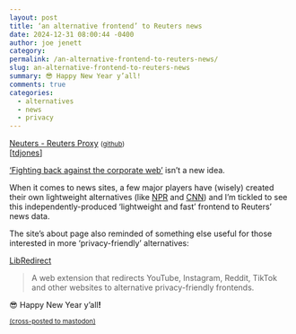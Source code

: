 ```yaml
---
layout: post
title: ‘an alternative frontend’ to Reuters news
date: 2024-12-31 08:00:44 -0400
author: joe jenett
category: 
permalink: /an-alternative-frontend-to-reuters-news/
slug: an-alternative-frontend-to-reuters-news
summary: 😎 Happy New Year y’all!
comments: true
categories:
  - alternatives
  - news
  - privacy
---
```

<a title="Reuters Redirect and Proxy" href="https://neuters.de/">Neuters - Reuters Proxy</a> <small>(<a href="https://github.com/HookedBehemoth/neuters">github</a>)</small><br>[<a title="source" href="https://pinboard.in/u:tdjones">tdjones</a>]

<a href="https://drewdevault.com/2021/09/23/Nitter-and-other-internet-reclamation-projects.html">‘Fighting back against the corporate web’</a> isn’t a new idea.

When it comes to news sites, a few major players have (wisely) created their own lightweight alternatives (like <a href="https://text.npr.org/">NPR</a> and <a href="https://lite.cnn.com/">CNN</a>) and I’m tickled to see this independently-produced ‘lightweight and fast’ frontend to Reuters’ news data.

The site’s about page also reminded of something else useful for those interested in more ‘privacy-friendly’ alternatives:

<a title="LibRedirect" href="https://libredirect.github.io/">LibRedirect</a>
<blockquote>
<p>A web extension that redirects YouTube, Instagram, Reddit, TikTok and other websites to alternative privacy-friendly frontends.</p>
</blockquote>

😎 Happy New Year y’all<strong>!</strong>

<a href="https://brid.gy/publish/mastodon"><small>(cross-posted to mastodon)</small></a>